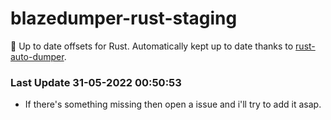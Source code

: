 # blazedumper-rust-staging

🚀 Up to date offsets for Rust. Automatically kept up to date thanks to [rust-auto-dumper](https://github.com/Akandesh/rust-auto-dumper).


### Last Update 31-05-2022 00:50:53
- If there's something missing then open a issue and i'll try to add it asap.
